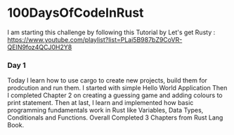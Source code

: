 # 100DaysOfCodeInRust

I am starting this challenge by following this Tutorial by Let's get Rusty : https://www.youtube.com/playlist?list=PLai5B987bZ9CoVR-QEIN9foz4QCJ0H2Y8

### Day 1 
Today I learn how to use cargo to create new projects, build them for prodcution and run them.
I started with simple Hello World Application
Then I completed Chapter 2 on creating a guessing game and adding colours to print statement.
Then at last, I learn and implemented how basic programming fundamentals work in Rust like Variables, Data Types, Conditionals and Functions.
Overall Completed 3 Chapters from Rust Lang Book.